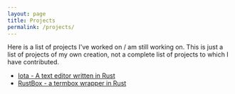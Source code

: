 ```yaml
---
layout: page
title: Projects
permalink: /projects/
---
```


Here is a list of projects I've worked on / am still working on.
This is just a list of projects of my own creation, not a complete
list of projects to which I have contributed.

- [Iota - A text editor written in Rust](/projects/iota/)
- [RustBox - a termbox wrapper in Rust](https://github.com/gchp/rustbox/)

